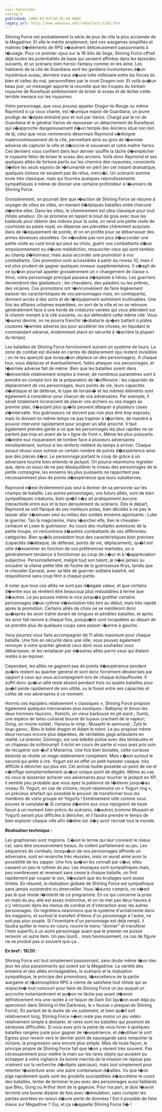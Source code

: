 ```yaml
---
user:Kenseiden
rating:5
published: 2006-03-02T18:35:49.000Z
legacy_url: http://www.emunova.net/veda/test/1342.htm
---
```

Shining Force est probablement la série de jeux de rôle la plus acclamée de la Megadrive. Et elle le mérite amplement, tant ces wargames simplifiés et matinés d�éléments de RPG s�avèrent délicieusement passionnants à l�usage. Pour ce premier opus sur la 16-bits de Sega, Shining Force offrait déjà toutes les potentialités de base qui seraient affinées dans les épisodes suivants, et un scénario bien heroic-fantasy comme on les aime. Les habitants de la cité de Guardiana sont les gardiens involontaires d�un mystérieux sceau, dernière trace d�une lutte millénaire entre les forces du bien et celles du mal, personnifiées par le cruel Dragon noir. Et voilà qu�un beau jour, un messager apporte la nouvelle que les troupes du lointain royaume de Runefaust ambitionnent de briser le sceau et de lâcher cette terrible menace sur les royaumes.  

  

Votre personnage, que vous pouvez appeler Dragor-le-Rouge ou même Raymond si ça vous chante, est l�unique espoir de Guardiana, un jeune prodige de l�épée entraîné jour et nuit par Varios. Chargé par le roi de Guardiana et le général Varios de repousser un détachement de Runefaust qui s�approche dangereusement d�un temple des Anciens situé non loin de là, celui que nous nommerons désormais Raymond s�éloigne malencontreusement de la cité, permettant ainsi au gros de l�armée adverse de capturer la ville et d�occire le souverain et votre maître Varios. Ces derniers vous confient dans leur dernier souffle la tâche d�empêcher le royaume félon de briser le sceau des anciens. Voilà donc Raymond et ses quelques alliés de fortune partis sur les chemins des royaumes, conscients d�être les seuls espoirs de l�humanité en péril (en cet instant dramatique, quelques violons ne seraient pas de refus, merci�). Un scénario somme toute très classique, mais qui fournira quelques rebondissements sympathiques à même de donner une certaine profondeur à l�univers de Shining Force.   

  

Grossièrement, on pourrait dire que l�action de Shining Force se résume à voyager de villes en villes, en menant d�épiques batailles entre chacune d�entre elles. Dans les villes, le cheminement est ultra classique pour tout rôliste amateur. On se promène en tapant le bout de gras avec tous les badauds pour obtenir des indices pour la suite, on rend une petite visite de courtoisie au palais royal, on dépense ses piécettes chèrement acquises dans de l�équipement de pointe, et on en profite pour se débarrasser des armes devenues obsolètes. On n�oublie pas non plus d�accorder une petite visite au curé local qui peut au choix, guérir vos combattants d�un empoisonnement ou d�une malédiction, ressusciter ceux qui sont tombés au champ d�honneur, mais aussi accorder une promotion à vos combattants. Ces promotion sont accessibles à partir du niveau 10, mais il est plus prudent de gagner quelques niveaux supplémentaires. Il s�agit de ce qu�on pourrait appeler grossièrement un « changement de classe ». Ainsi, votre personnage principal passera d�épéiste à héros. Les guerriers deviendront des gladiateurs ; les chevaliers, des paladins ou les prêtres, des vicaires. Ces promotions ont l�inconvénient de faire légèrement baisser les caractéristiques de vos personnages mais, en contrepartie, donnent accès à des sorts et de l�équipement autrement inutilisables. Une fois les affaires urbaines expédiées, on sort de la ville et on se retrouve généralement face à une horde de créatures variées qui vous attendent sur le chemin menant à la cité suivante, ou qui défendent cette même cité. Vous l�aurez deviné, on ne pourra franchir l�obstacle qu�en battant à plates coutures l�armée adverse (ou pour accélérer les choses, en liquidant le commandant adverse, évidemment placé en sécurité à l�arrière la plupart du temps).   

  

Les batailles de Shining Force fonctionnent suivant un système de tours. La zone de combat est divisée en carrés de déplacement (qui restent invisibles ; on ne les aperçoit que lorsqu�on déplace un des personnages). A chaque tour, vous déplacez et éventuellement, faites attaquer vos personnages, et l�armée adverse fait de même. Bien que les batailles soient dans l�ensemble relativement simples à mener, de nombreux paramètres sont à prendre en compte lors de la préparation de l�offensive : les capacités de déplacement de vos personnages, leurs points de vie, leurs capacités d�attaque et de défense, le type de terrain� et les mêmes éléments sont également à considérer pour chacun de vos adversaires. Par exemple, il serait totalement inconscient de placer vos archers ou vos mages au premier plan, d�autant plus qu�ils peuvent attaquer à plusieurs cases d�intervalle. Vos guérisseurs ne doivent pas non plus être trop exposés, mais ils doivent en même temps ne pas trapiner à l�arrière, de manière à pouvoir intervenir rapidement pour soigner un allié amoché. Il faut également prendre garde à ce que les personnages les plus rapides ne se partent pas trop en avant de la « ligne de front ». Même les plus puissants d�entre eux risqueraient de tomber face à plusieurs adversaires simultanément, surtout si les renforts mettent du temps à arriver. Chaque assaut réussi vous octroie un certain nombre de points d�expérience ainsi que des pièces d�or. Le personnage portant le coup de grâce à un adversaire touche bien entendu le jackpot. On pourra néanmoins regretter que, dans un souci de ne pas déséquilibrer le niveau des personnages de la petite compagnie, les ennemis les plus puissants ne rapportent pas nécessairement plus de points d�expérience que leurs subalternes.   

  

Raymond n�est évidemment pas seul à donner de sa personne sur les champs de bataille. Les autres personnages, vos futurs alliés, sont de bien sympathiques créatures, bien qu�il n�y ait pratiquement aucune interactivité entre eux et le bon déroulement du scénario. Dès le départ, Raymond se voit flanqué de ses meilleurs potes, bien décidés à ne pas le laisser aller s�amuser seul au milieu des soldats ennemis agonisants : Luke le guerrier, Tao la magicienne, Hans l�archer elfe, Ken le chevalier-centaure et Lowe le guérisseur. Au cours des multiples aventures de la petite troupe, on rencontrera d�autres combattants de ces différentes catégories. Bien qu�ils possèdent tous des caractéristiques bien précises (capacités d�attaque, de défense, points de vie, déplacement), qu�il est utile d�examiner en fonction de vos préférences martiales, on a généralement tendance à fonctionner au coup de c�ur et à l�appréciation subjective. Personnellement, malgré tout son talent, je n�ai jamais su encadrer la vilaine petite tête de fouine de la guérisseuse Krys, tandis que le chevalier Earnest, avec sa tête de guerrier solitaire balafré, est réquisitionné sans coup férir à chaque partie.   

A noter que tous ces alliés ne sont pas d�égale valeur, et que certains d�entre eux se révèlent être beaucoup plus redoutables à terme que d�autres. Le jeu pousse même le vice jusqu�à gratifier certains personnages d�un rythme d�évolution très lent au début, mais très rapide après la promotion. Certains alliés de choix ne se mériteront donc qu�après les avoir traîné durant de longues et pénibles batailles, et après les avoir fait revivre à chaque fois, puisqu�ils sont incapables au départ de se prendre plus de quelques coups sans passer l�arme à gauche.   

Vous pourrez vous faire accompagner de 11 alliés maximum pour chaque bataille. Une fois en sécurité dans une ville, vous pouvez également renvoyer à votre quartier général ceux dont vous souhaitez vous débarrasser, et les remplacer par d�autres alliés parmi ceux qui étaient restés à se reposer.   

Cependant, les alliés ne gagnent pas de points d�expérience pendant qu�ils restent au quartier général et sont donc forcément dévalorisés par rapport à ceux qui vous accompagnent lors de chaque échauffourée. Il suffit donc qu�un allié reste absent pendant trois ou quatre batailles pour qu�il perde rapidement de son utilité, vu le fossé entre ses capacités et celles de vos adversaires à ce moment.   

  

Hormis ces équipiers relativement « classiques », Shining Force propose également quelques mercenaires plus exotiques : Balbaroy et Amon les deux hommes-faucons ; Kokichi, un vieux barbouze en jet-pack ; Guntz, une espèce de tatou cuirassé bourré de tuyaux crachant de la vapeur; Gong, un moine-soldat ; Hanzou le ninja ; Musashi le samouraï ; Zylo le loup-garou ; Bleu le bébé dragon et Adam le robot. Le jeu propose même deux recrues encore plus déjantées, de véritables gags ambulants en réalité. Le premier, Domingo, est une bébête poilue avec des tentacules et un chapeau de schtroumpf. Il éclot en cours de partie si vous avez pris soin de récupérer son �uf à Manarina. Une fois bien boostée, cette curieuse bestiole se révèle un mage relativement compétent. Mais c�est surtout le second qui prête à rire. Yogurt est en effet un petit hamster casqué, très difficile à dénicher qui plus est. Cet animal inutile possède un point de vie et n�inflige sempiternellement qu�un unique point de dégâts. Même au cas où vous le laisseriez achever vos adversaires pour toucher le jackpot en XP, il semble peu probable que vous ayez la patience de l�élever jusqu�au niveau 10\. Yogurt, en cas de victoire, reçoit néanmoins un « Yogurt ring », un précieux artefact qui possède le pouvoir de transformer tous les membres de votre groupe en Yogurts ! Extrêmement utile comme vous pouvez le constater� Si certains d�entre eux vous rejoignent de toute façon à un moment bien précis du scénario, d�autres (comme Musashi et Yogurt) seront plus difficiles à dénicher, et il faudra prendre le temps de bien explorer chaque ville afin d�être sûr d�y avoir recruté tout le monde.   

  

**Réalisation technique :**   

Les graphismes sont mignons. C�est le terme qui leur convient le mieux car, sans être excessivement beaux, ils collent parfaitement au jeu. Les séquences de combats, lorsqu�un de vos personnages affronte un adversaire, sont en revanche très réussies, mais on aurait aimé avoir la possibilité de les zapper. Une fois qu�on les connaît par c�ur, elles cassent un peu le rythme du jeu. Les musiques sont sympathiques mais, peu nombreuses et revenant sans cesse à chaque bataille, on finit rapidement par couper le son, d�autant que les bruitages sont assez limités. En résumé, la réalisation globale de Shining Force est sympathique sans jamais surprendre ou émerveiller. Vous l�aurez compris, ce n�est pas là que réside l�intérêt de ce programme. En ce qui concerne la prise en main du jeu, elle est assez instinctive, et on ne met pas deux heures à s'y retrouver dans les menus de combat et d'interaction avec les autres personnages. On regrettera néanmoins que le système d'achat/vente dans les magasins, et surtout le transfert d'items d'un personnage à l'autre, ne soit pas plus souple. Si l'inventaire d'un personnage est déjà rempli, il faudra quitter le menu en cours, rouvrir le menu "donner" et transférer l'item superflu à un autre personnage avant que le premier ne puisse recevoir un autre item. Un peu lourd... mais heureusement, ce cas de figure ne se produit pas si souvent que ça...  

  

**En bref : 19/20** :  

Shining Force est tout simplement passionnant, sans doute même l�un des jeux les plus passionnants qui soient sur la Megadrive. La variété des ennemis et des alliés envisageables, le scénario et la réalisation sympathique, le principe des promotions, l�excellence de la partie wargame et l�atmosphère RPG à même de satisfaire tout rôliste qui se respecte� tout concourt pour faire de Shining Force un jeu auquel on accroche instantanément et qu�on ne lâche pas avant d�avoir définitivement mis une raclée à ce faquin de Dark Sol (qu�on avait déjà pu apercevoir dans Shining in the Darkness, la « fausse » prequel de Shining Force). En parlant de la durée de vie justement, et bien qu�il soit relativement long, Shining Force n�en reste pas moins un jeu vidéo relativement simple à dompter, et rares sont les batailles qui poseront de sérieuses difficultés. Si vous avez pris la peine de vous livrer à quelques batailles rangées juste pour gagner de l�expérience, et d�utiliser le sort Egress pour revenir vers le dernier point de sauvegarde sans remporter la victoire, la progression sera encore plus simple. Mais de toute façon, le principe propre de Shining Force fait que l�on y revient très souvent. Pas nécessairement pour mettre la main sur les rares objets qui auraient pu échapper à votre vigilance (la bonne marche de la mission ne repose pas vraiment sur la recherche d�objets spéciaux), mais tout simplement pour retenter l�aventure avec une autre combinaison d�alliés. Vu que l�on pige rapidement quels sont les grosbills susceptibles d�accélérer le cours des batailles, tenter de terminer le jeu avec des personnages aussi faiblards que Bleu, Gong ou Arthur tient de la gageure. Pour ma part, je dois l�avoir terminé une bonne dizaine de fois avec l�émulation, sans compter les parties avortées en raison d�une perte de données ! Est-il possible de faire mieux sur Megadrive ? Oui, et ça s�appelle Shining Force II� !
